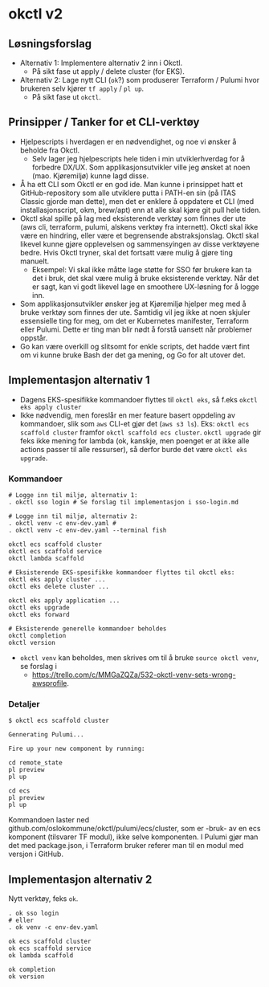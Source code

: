 # okctl v2

## Løsningsforslag

* Alternativ 1: Implementere alternativ 2 inn i Okctl.
  * På sikt fase ut apply / delete cluster (for EKS).
* Alternativ 2: Lage nytt CLI (`ok`?) som produserer Terraform / Pulumi hvor brukeren selv kjører `tf apply` / `pl up`.
  * På sikt fase ut `okctl`.

## Prinsipper / Tanker for et CLI-verktøy

- Hjelpescripts i hverdagen er en nødvendighet, og noe vi ønsker å beholde fra Okctl.
    - Selv lager jeg hjelpescripts hele tiden i min utviklerhverdag for å forbedre DX/UX. Som applikasjonsutvikler ville jeg
      ønsket at noen (mao. Kjøremiljø) kunne lagd disse.
- Å ha ett CLI som Okctl er en god ide. Man kunne i prinsippet hatt et GitHub-repository som alle utviklere putta i PATH-en sin
  (på ITAS Classic gjorde man dette), men det er enklere å oppdatere et CLI (med installasjonscript, okm, brew/apt) enn at alle
  skal kjøre git pull hele tiden.
- Okctl skal spille på lag med eksisterende verktøy som finnes der ute (aws cli, terraform, pulumi, alskens verktøy fra 
  internett). Okctl skal ikke være en hindring, eller være et begrensende abstraksjonslag. Okctl skal likevel kunne gjøre
  opplevelsen og sammensyingen av disse verktøyene bedre. Hvis Okctl tryner, skal det fortsatt være mulig å gjøre ting manuelt.
    - Eksempel: Vi skal ikke måtte lage støtte for SSO før brukere kan ta det i bruk, det skal være mulig å bruke eksisterende
      verktøy. Når det er sagt, kan vi godt likevel lage en smoothere UX-løsning for å logge inn.
- Som applikasjonsutvikler ønsker jeg at Kjøremiljø hjelper meg med å bruke verktøy som finnes der ute. Samtidig vil jeg ikke
  at noen skjuler essensielle ting for meg, om det er Kubernetes manifester, Terraform eller Pulumi. Dette er ting man blir
  nødt å forstå uansett når problemer oppstår.
- Go kan være overkill og slitsomt for enkle scripts, det hadde vært fint om vi kunne bruke Bash der det ga mening, og Go for alt
  utover det.

## Implementasjon alternativ 1

* Dagens EKS-spesifikke kommandoer flyttes til `okctl eks`, så f.eks `okctl eks apply cluster`
* Ikke nødvendig, men foreslår en mer feature basert oppdeling av kommandoer, slik som `aws` CLI-et gjør det (`aws s3 ls`). Eks:
  `okctl ecs scaffold cluster` framfor `okctl scaffold ecs cluster`. `okctl upgrade` gir feks ikke mening for lambda (ok, kanskje,
  men poenget er at ikke alle actions passer til alle ressurser), så derfor burde det være
  `okctl eks upgrade`.

### Kommandoer

```shell
# Logge inn til miljø, alternativ 1:
. okctl sso login # Se forslag til implementasjon i sso-login.md

# Logge inn til miljø, alternativ 2:
. okctl venv -c env-dev.yaml # 
. okctl venv -c env-dev.yaml --terminal fish

okctl ecs scaffold cluster
okctl ecs scaffold service
okctl lambda scaffold

# Eksisterende EKS-spesifikke kommandoer flyttes til okctl eks:
okctl eks apply cluster ...
okctl eks delete cluster ...

okctl eks apply application ...
okctl eks upgrade
okctl eks forward

# Eksisterende generelle kommandoer beholdes
okctl completion
okctl version
```

* `okctl venv` kan beholdes, men skrives om til å bruke `source okctl venv`, se forslag i
  * https://trello.com/c/MMGaZQZa/532-okctl-venv-sets-wrong-awsprofile.

### Detaljer

```shell
$ okctl ecs scaffold cluster

Gennerating Pulumi...

Fire up your new component by running:

cd remote_state
pl preview
pl up

cd ecs
pl preview
pl up
```
    
Kommandoen laster ned github.com/oslokommune/okctl/pulumi/ecs/cluster, som er -bruk- av en ecs komponent (tilsvarer TF modul),
ikke selve komponenten. I Pulumi gjør man det med package.json, i Terraform bruker referer man til en modul med versjon i GitHub.

## Implementasjon alternativ 2

Nytt verktøy, feks `ok`.

```shell
. ok sso login
# eller
. ok venv -c env-dev.yaml

ok ecs scaffold cluster
ok ecs scaffold service
ok lambda scaffold

ok completion
ok version
```
